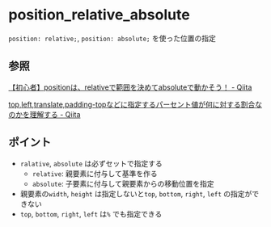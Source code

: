 # position_relative_absolute

`position: relative;`, `position: absolute;` を使った位置の指定

## 参照

[【初心者】positionは、relativeで範囲を決めてabsoluteで動かそう！ \- Qiita](https://qiita.com/sun19008/items/b18b2dc98443ab988ecb)

[top,left,translate,padding\-topなどに指定するパーセント値が何に対する割合なのかを理解する \- Qiita](https://qiita.com/kazhashimoto/items/bfee95a4180b7304bee0)

## ポイント

* `ralative`, `absolute` は必ずセットで指定する
  * `relative`: 親要素に付与して基準を作る
  * `absolute`: 子要素に付与して親要素からの移動位置を指定
* 親要素の`width`, `height` は指定しないと`top`, `bottom`, `right`, `left` の指定ができない
* `top`, `bottom`, `right`, `left` は`%` でも指定できる

